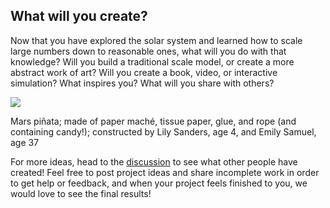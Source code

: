 ## What will you create?

Now that you have explored the solar system and learned how to scale large numbers down to reasonable ones, what will you do with that knowledge?  Will you build a traditional scale model, or create a more abstract work of art?  Will you create a book, video, or interactive simulation?  What inspires you?  What will you share with others?

![](site.baseur/img/solarSystemCake.jpg)
<figcaption>Mars piñata; made of paper maché, tissue paper, glue, and rope (and containing candy!); constructed by Lily Sanders, age 4, and Emily Samuel, age 37</figcaption>

For more ideas, head to the [discussion](https://discourse.treefortlearning.org/t/solar-system-project/12) to see what other people have created!  Feel free to post project ideas and share incomplete work in order to get help or feedback, and when your project feels finished to you, we would love to see the final results!

